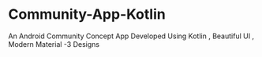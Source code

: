 # Community-App-Kotlin
An Android Community Concept App Developed Using Kotlin , Beautiful UI , Modern Material -3 Designs
